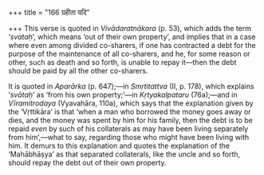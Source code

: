 +++
title = "166 ग्रहीता यदि"

+++
This verse is quoted in *Vivādaratnākara* (p. 53), which adds the term
‘*svataḥ*’, which means ‘out of their own property’, and implies that in
a case where even among divided co-sharers, if one has contracted a debt
for the purpose of the maintenance of all co-sharers, and he, for some
reason or other, such as death and so forth, is unable to repay it—then
the debt should be paid by all the other co-sharers.

It is quoted in *Aparārka* (p. 647);—in *Smṛtitattva* (II, p. 178),
which explains ‘*svātaḥ*’ as ‘from his own property;’—in
*Kṛtyakalpataru* (76a);—and in *Vīramitrodaya* (Vyavahāra, 110a), which
says that the explanation given by the ‘Vṛttikāra’ is that ‘when a man
who borrowed the money goes away or dies, and the money was spent by him
for his family, then the debt is to be repaid *even* by such of his
collaterals as may have been living separately from him’,—what to say,
regarding those who might have been living with him. It demurs to this
explanation and quotes the explanation of the ‘Mahābhāṣya’ as that
separated collaterals, like the uncle and so forth, should repay the
debt out of their own property.


